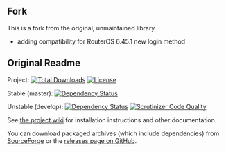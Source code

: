 ## Fork

This is a fork from the original, unmaintained library

- adding compatibility for RouterOS 6.45.1 new login method

## Original Readme



Project: [![Total Downloads](https://poser.pugx.org/pear2/net_routeros/downloads)](https://packagist.org/packages/pear2/net_routeros) [![License](https://poser.pugx.org/pear2/net_routeros/license)](https://packagist.org/packages/pear2/net_routeros)

Stable (master): [![Dependency Status](https://www.versioneye.com/php/pear2:net_routeros/dev-master/badge.svg)](https://www.versioneye.com/php/pear2:net_routeros/dev-master)

Unstable (develop): [![Dependency Status](https://www.versioneye.com/php/pear2:net_routeros/dev-develop/badge.svg)](https://www.versioneye.com/php/pear2:net_routeros/dev-develop)
[![Scrutinizer Code Quality](https://scrutinizer-ci.com/g/pear2/Net_RouterOS/badges/quality-score.png?b=develop)](https://scrutinizer-ci.com/g/pear2/Net_RouterOS/?branch=develop)

See [the project wiki](https://github.com/pear2/Net_RouterOS/wiki) for installation instructions and other documentation.

You can download packaged archives (which include dependencies) from [SourceForge](http://sourceforge.net/projects/netrouteros/) or the [releases page on GitHub](https://github.com/pear2/Net_RouterOS/releases).
